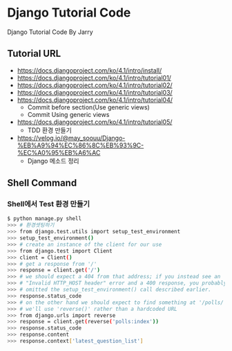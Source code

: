 # Django Tutorial Code

Django Tutorial Code By Jarry

## Tutorial URL

- https://docs.djangoproject.com/ko/4.1/intro/install/
- https://docs.djangoproject.com/ko/4.1/intro/tutorial01/
- https://docs.djangoproject.com/ko/4.1/intro/tutorial02/
- https://docs.djangoproject.com/ko/4.1/intro/tutorial03/
- https://docs.djangoproject.com/ko/4.1/intro/tutorial04/
  - Commit before section(Use generic views)
  - Commit Using generic views
- https://docs.djangoproject.com/ko/4.1/intro/tutorial05/
  - TDD 환경 만들기
- https://velog.io/@may_soouu/Django-%EB%A9%94%EC%86%8C%EB%93%9C-%EC%A0%95%EB%A6%AC
  - Django 메소드 정리

## Shell Command

### Shell에서 Test 환경 만들기

```bash
$ python manage.py shell
>>> # 환경셋팅하기
>>> from django.test.utils import setup_test_environment
>>> setup_test_environment()
>>> # create an instance of the client for our use
>>> from django.test import Client
>>> client = Client()
>>> # get a response from '/'
>>> response = client.get('/')
>>> # we should expect a 404 from that address; if you instead see an
>>> # "Invalid HTTP_HOST header" error and a 400 response, you probably
>>> # omitted the setup_test_environment() call described earlier.
>>> response.status_code
>>> # on the other hand we should expect to find something at '/polls/'
>>> # we'll use 'reverse()' rather than a hardcoded URL
>>> from django.urls import reverse
>>> response = client.get(reverse('polls:index'))
>>> response.status_code
>>> response.content
>>> response.context['latest_question_list']
```
